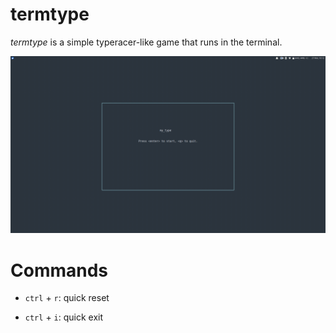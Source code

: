 # termtype

_termtype_ is a simple typeracer-like game that runs in the terminal.

![](https://github.com/jfto23/termtype/blob/master/gif/mytype_showcase.gif)

# Commands
- `ctrl` + `r`: quick reset

- `ctrl` + `i`: quick exit
